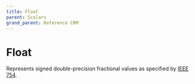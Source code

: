 ```yaml
---
title: Float
parent: Scalars
grand_parent: Reference CRM
---
```


# Float

Represents signed double-precision fractional values as specified by [IEEE 754](https://en.wikipedia.org/wiki/IEEE_floating_point).

